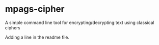 # mpags-cipher
A simple command line tool for encrypting/decrypting text using classical ciphers

Adding a line in the readme file.